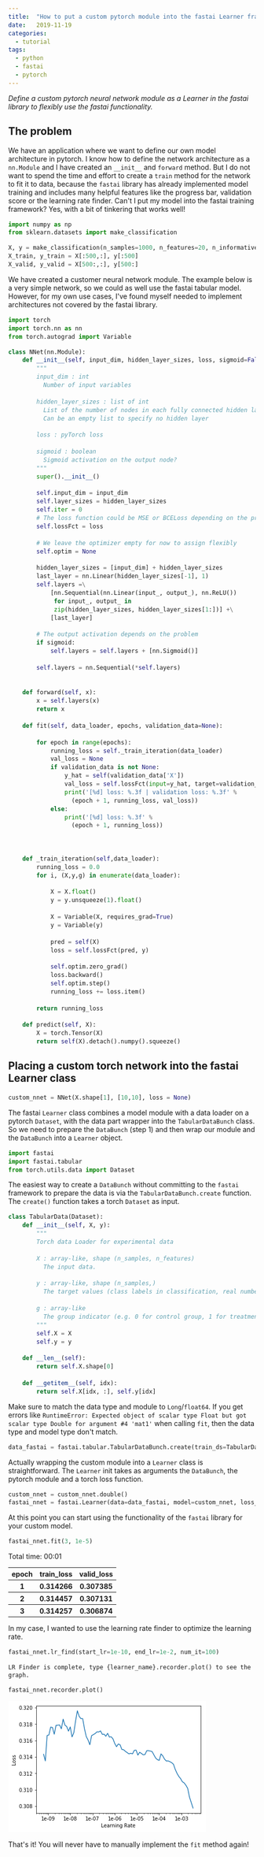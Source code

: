 ```yaml
---
title:  "How to put a custom pytorch module into the fastai Learner framework"
date:   2019-11-19
categories:
  - tutorial
tags:
  - python
  - fastai
  - pytorch
---
```


*Define a custom pytorch neural network module as a Learner in the fastai library to flexibly use the fastai functionality.*

## The problem

We have an application where we want to define our own model architecture in pytorch. I know how to define the network architecture as a `nn.Module` and I have created an `__init__` and `forward` method. But I do not want to spend the time and effort to create a `train` method for the network to fit it to data, because the `fastai` library has already implemented model training and includes many helpful features like the progress bar, validation score or the learning rate finder. Can't I put my model into the fastai training framework? Yes, with a bit of tinkering that works well! 


```python
import numpy as np
from sklearn.datasets import make_classification
```


```python
X, y = make_classification(n_samples=1000, n_features=20, n_informative=10, random_state=123)
X_train, y_train = X[:500,:], y[:500]
X_valid, y_valid = X[500:,:], y[500:]
```

We have created a customer neural network module. The example below is a very simple network, so we could as well use the fastai tabular model. However, for my own use cases, I've found myself needed to implement architectures not covered by the fastai library. 


```python
import torch 
import torch.nn as nn
from torch.autograd import Variable
```


```python
class NNet(nn.Module):
    def __init__(self, input_dim, hidden_layer_sizes, loss, sigmoid=False):
        """
        input_dim : int
          Number of input variables

        hidden_layer_sizes : list of int
          List of the number of nodes in each fully connected hidden layer.
          Can be an empty list to specify no hidden layer

        loss : pyTorch loss

        sigmoid : boolean
          Sigmoid activation on the output node?
        """
        super().__init__()

        self.input_dim = input_dim
        self.layer_sizes = hidden_layer_sizes
        self.iter = 0
        # The loss function could be MSE or BCELoss depending on the problem
        self.lossFct = loss

        # We leave the optimizer empty for now to assign flexibly
        self.optim = None

        hidden_layer_sizes = [input_dim] + hidden_layer_sizes
        last_layer = nn.Linear(hidden_layer_sizes[-1], 1)
        self.layers =\
            [nn.Sequential(nn.Linear(input_, output_), nn.ReLU())
             for input_, output_ in
             zip(hidden_layer_sizes, hidden_layer_sizes[1:])] +\
            [last_layer]
        
        # The output activation depends on the problem
        if sigmoid:
            self.layers = self.layers + [nn.Sigmoid()]
            
        self.layers = nn.Sequential(*self.layers)

        
    def forward(self, x):
        x = self.layers(x)
        return x
    
    def fit(self, data_loader, epochs, validation_data=None):

        for epoch in range(epochs):
            running_loss = self._train_iteration(data_loader)
            val_loss = None
            if validation_data is not None:
                y_hat = self(validation_data['X'])
                val_loss = self.lossFct(input=y_hat, target=validation_data['y']).detach().numpy()
                print('[%d] loss: %.3f | validation loss: %.3f' %
                  (epoch + 1, running_loss, val_loss))
            else:
                print('[%d] loss: %.3f' %
                  (epoch + 1, running_loss))
            
            
                
    def _train_iteration(self,data_loader):
        running_loss = 0.0
        for i, (X,y,g) in enumerate(data_loader):
            
            X = X.float()
            y = y.unsqueeze(1).float()
            
            X = Variable(X, requires_grad=True)
            y = Variable(y)
                      
            pred = self(X)
            loss = self.lossFct(pred, y)
            
            self.optim.zero_grad()
            loss.backward()
            self.optim.step()
            running_loss += loss.item()
               
        return running_loss
    
    def predict(self, X):
        X = torch.Tensor(X)
        return self(X).detach().numpy().squeeze()
```

## Placing a custom torch network into the fastai Learner class 


```python
custom_nnet = NNet(X.shape[1], [10,10], loss = None)
```

The fastai `Learner` class combines a model module with a data loader on a pytorch `Dataset`, with the data part wrapper into the `TabularDataBunch` class. So we need to prepare the `DataBunch` (step 1) and then wrap our module and the `DataBunch` into a `Learner` object.


```python
import fastai
import fastai.tabular
from torch.utils.data import Dataset
```

The easiest way to create a `DataBunch` without committing to the `fastai` framework to prepare the data is via the `TabularDataBunch.create` function. The `create()` function takes a torch `Dataset` as input. 


```python
class TabularData(Dataset):
    def __init__(self, X, y):
        """
        Torch data Loader for experimental data

        X : array-like, shape (n_samples, n_features)
          The input data.

        y : array-like, shape (n_samples,)
          The target values (class labels in classification, real numbers in regression).

        g : array-like
          The group indicator (e.g. 0 for control group, 1 for treatment group)
        """
        self.X = X
        self.y = y

    def __len__(self):
        return self.X.shape[0]

    def __getitem__(self, idx):
        return self.X[idx, :], self.y[idx]
```

Make sure to match the data type and module to `Long`/`float64`. If you get errors like `RuntimeError: Expected object of scalar type Float but got scalar type Double for argument #4 'mat1'` when calling `fit`, then the data type and model type don't match. 


```python
data_fastai = fastai.tabular.TabularDataBunch.create(train_ds=TabularData(X_train.astype(np.float64),y_train.astype(np.float64)), valid_ds=TabularData(X_valid.astype(np.float64), y_valid.astype(np.float64)), bs=64)
```

Actually wrapping the custom module into a `Learner` class is straightforward. The `Learner` init takes as arguments the `DataBunch`, the pytorch module and a torch loss function. 


```python
custom_nnet = custom_nnet.double()
fastai_nnet = fastai.Learner(data=data_fastai, model=custom_nnet, loss_func=nn.MSELoss())
```

At this point you can start using the functionality of the `fastai` library for your custom model. 


```python
fastai_nnet.fit(3, 1e-5)
```


Total time: 00:01 <p><table style='width:300px; margin-bottom:10px'>
  <tr>
    <th>epoch</th>
    <th>train_loss</th>
    <th>valid_loss</th>
  </tr>
  <tr>
    <th>1</th>
    <th>0.314266</th>
    <th>0.307385</th>
  </tr>
  <tr>
    <th>2</th>
    <th>0.314457</th>
    <th>0.307131</th>
  </tr>
  <tr>
    <th>3</th>
    <th>0.314257</th>
    <th>0.306874</th>
  </tr>
</table>



In my case, I wanted to use the learning rate finder to optimize the learning rate. 


```python
fastai_nnet.lr_find(start_lr=1e-10, end_lr=1e-2, num_it=100)
```

    LR Finder is complete, type {learner_name}.recorder.plot() to see the graph.



```python
fastai_nnet.recorder.plot()
```


![png](/assets/images/2019-11-19-fastai_custom_network_module.png)


That's it! You will never have to manually implement the `fit` method again!
